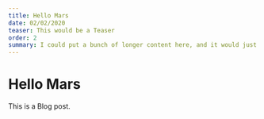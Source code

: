 ```yaml
---
title: Hello Mars
date: 02/02/2020
teaser: This would be a Teaser
order: 2
summary: I could put a bunch of longer content here, and it would just keep on wrapping and going and doing whatever it needs to do so that I could get myself into a situation where this is at least one paragraph.
---
```


# Hello Mars

This is a Blog post.
